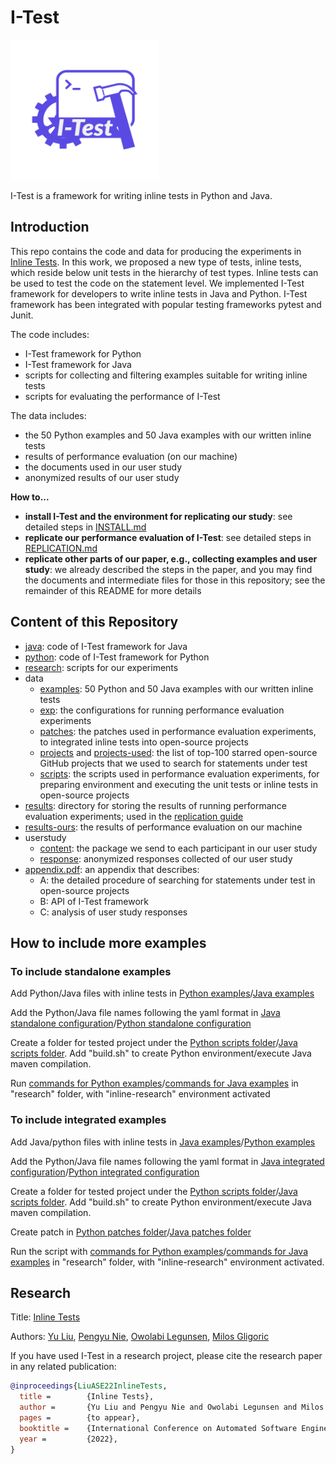# I-Test

<img src="I-Test-logos.png" alt="Ekstazi" width="238" height="224"> 

I-Test is a framework for writing inline tests in Python and Java.
## Introduction

This repo contains the code and data for producing the experiments in
[Inline Tests][paper-url].  In this work, we proposed a new type of
tests, inline tests, which reside below unit tests in the hierarchy of
test types.  Inline tests can be used to test the code on the
statement level. We implemented I-Test framework for developers to
write inline tests in Java and Python. I-Test framework has been
integrated with popular testing frameworks pytest and Junit. 

The code includes:
* I-Test framework for Python
* I-Test framework for Java
* scripts for collecting and filtering examples suitable for writing inline tests
* scripts for evaluating the performance of I-Test

The data includes:
* the 50 Python examples and 50 Java examples with our written inline tests
* results of performance evaluation (on our machine)
* the documents used in our user study
* anonymized results of our user study


**How to...**
* **install I-Test and the environment for replicating our study**: see detailed steps in [INSTALL.md](/INSTALL.md)
* **replicate our performance evaluation of I-Test**: see detailed steps in [REPLICATION.md](/REPLICATION.md)
* **replicate other parts of our paper, e.g., collecting examples and user study**: we already described the steps in the paper, and you may find the documents and intermediate files for those in this repository; see the remainder of this README for more details

## Content of this Repository

- [java](/java): code of I-Test framework for Java
- [python](/python): code of I-Test framework for Python
- [research](/research): scripts for our experiments
- data
  - [examples](/data/examples): 50 Python and 50 Java examples with our written inline tests
  - [exp](/data/exp): the configurations for running performance evaluation experiments
  - [patches](/data/patches): the patches used in performance evaluation experiments, to integrated inline tests into open-source projects
  - [projects](/data/projects) and [projects-used](/data/projects-used): the list of top-100 starred open-source GitHub projects that we used to search for statements under test
  - [scripts](/data/scripts): the scripts used in performance evaluation experiments, for preparing environment and executing the unit tests or inline tests in open-source projects
- [results](/results): directory for storing the results of running performance evaluation experiments; used in the [replication guide](/REPLICATION.md)
- [results-ours](/results-ours): the results of performance evaluation on our machine
- userstudy
  - [content](/userstudy/content): the package we send to each participant in our user study
  - [response](/userstudy/response): anonymized responses collected of our user study
- [appendix.pdf](/appendix.pdf): an appendix that describes:
  - A: the detailed procedure of searching for statements under test in open-source projects
  - B: API of I-Test framework
  - C: analysis of user study responses

[paper-url]: /README.md

## How to include more examples
### To include standalone examples
Add Python/Java files with inline tests in [Python examples](/data/examples/python)/[Java examples](/data/examples/java)

Add the Python/Java file names following the yaml format in [Java standalone configuration](/data/exp/standalone/java.yaml)/[Python standalone configuration](/data/exp/standalone/python.yaml)

Create a folder for tested project under the [Python scripts folder](/data/scripts/python)/[Java scripts folder](/data/scripts/java). Add "build.sh" to create Python environment/execute Java maven compilation.

Run [commands for Python examples](REPLICATION.md#python)/[commands for Java examples](REPLICATION.md#java) in "research" folder, with "inline-research" environment activated

### To include integrated examples 
Add Java/python files with inline tests in [Java examples](/data/examples/java)/[Python examples](/data/examples/python)

Add the Python/Java file names following the yaml format in [Java integrated configuration](/data/exp/integrated/java.yaml)/[Python integrated configuration](/data/exp/integrated/python.yaml)

Create a folder for tested project under the [Python scripts folder](/data/scripts/python)/[Java scripts folder](/data/scripts/java). Add "build.sh" to create Python environment/execute Java maven compilation.

Create patch in [Python patches folder](/data/patches/python)/[Java patches folder](/data/patches/java)

Run the script with [commands for Python examples](REPLICATION.md#python-1)/[commands for Java examples](REPLICATION.md#java-1) in "research" folder, with "inline-research" environment activated.
## Research

Title: [Inline Tests][paper-url]

Authors: [Yu Liu](https://sweetstreet.github.io/), [Pengyu Nie](https://pengyunie.github.io/), [Owolabi Legunsen](https://mir.cs.illinois.edu/legunsen/), [Milos Gligoric](http://users.ece.utexas.edu/~gligoric/)

If you have used I-Test in a research project, please cite the research paper in any related publication:

```bibtex
@inproceedings{LiuASE22InlineTests,
  title =        {Inline Tests},
  author =       {Yu Liu and Pengyu Nie and Owolabi Legunsen and Milos Gligoric},
  pages =        {to appear},
  booktitle =    {International Conference on Automated Software Engineering},
  year =         {2022},
}
```
